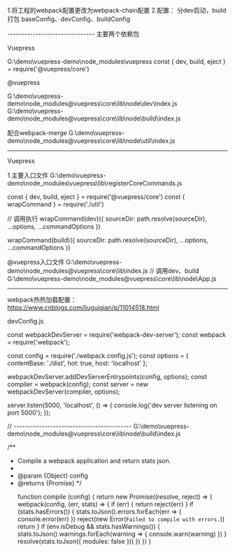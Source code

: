 
1.将工程的webpack配置更改为webpack-chain配置
2.配置：
  分dev启动，build打包
  baseConfig、devConfig、buildConfig

------------------------------- 主要两个依赖包

Vuepress

G:\demo\vuepress-demo\node_modules\vuepress
const { dev, build, eject } = require('@vuepress/core')

@vuepress

G:\demo\vuepress-demo\node_modules\@vuepress\core\lib\node\dev\index.js
G:\demo\vuepress-demo\node_modules\@vuepress\core\lib\node\build\index.js

配合webpack-merge
G:\demo\vuepress-demo\node_modules\@vuepress\core\lib\node\util\index.js

------------------

Vuepress

1.主要入口文件
G:\demo\vuepress-demo\node_modules\vuepress\lib\registerCoreCommands.js

const { dev, build, eject } = require('@vuepress/core')
const { wrapCommand } = require('./util')

// 调用执行
 wrapCommand(dev)({
    sourceDir: path.resolve(sourceDir),
    ...options,
    ...commandOptions
  })

wrapCommand(build)({
	sourceDir: path.resolve(sourceDir),
	...options,
	...commandOptions
})


@vuepress入口文件
G:\demo\vuepress-demo\node_modules\@vuepress\core\lib\index.js
// 调用dev、build
G:\demo\vuepress-demo\node_modules\@vuepress\core\lib\node\App.js



 -----------------------------
webpack热热加载配置：
https://www.cnblogs.com/liuguiqian/p/11014518.html

 devConfig.js

const webpackDevServer = require('webpack-dev-server');
const webpack = require('webpack');

const config = require('./webpack.config.js');
const options = {
  contentBase: './dist',
  hot: true,
  host: 'localhost'
};

webpackDevServer.addDevServerEntrypoints(config, options);
const compiler = webpack(config);
const server = new webpackDevServer(compiler, options);

server.listen(5000, 'localhost', () => {
  console.log('dev server listening on port 5000');
});


// ------------------------------------------
G:\demo\vuepress-demo\node_modules\@vuepress\core\lib\node\build\index.js

/**
 * Compile a webpack application and return stats json.
 *
 * @param {Object} config
 * @returns {Promise<Object>}
 */

function compile (config) {
  return new Promise((resolve, reject) => {
    webpack(config, (err, stats) => {
      if (err) {
        return reject(err)
      }
      if (stats.hasErrors()) {
        stats.toJson().errors.forEach(err => {
          console.error(err)
        })
        reject(new Error(`Failed to compile with errors.`))
        return
      }
      if (env.isDebug && stats.hasWarnings()) {
        stats.toJson().warnings.forEach(warning => {
          console.warn(warning)
        })
      }
      resolve(stats.toJson({ modules: false }))
    })
  })
}